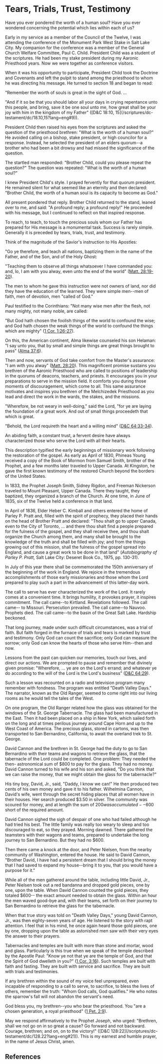 # Tears, Trials, Trust, Testimony

Have you ever pondered the worth of a human soul? Have you ever wondered
concerning the potential which lies within each of us?

Early in my service as a member of the Council of the Twelve, I was attending
the conference of the Monument Park West Stake in Salt Lake City. My companion
for the conference was a member of the General Church Welfare Committee, Paul
C. Child. President Child was a student of the scriptures. He had been my
stake president during my Aaronic Priesthood years. Now we were together as
conference visitors.

When it was his opportunity to participate, President Child took the Doctrine
and Covenants and left the pulpit to stand among the priesthood to whom he was
directing his message. He turned to section 18 and began to read:

"Remember the worth of souls is great in the sight of God. ...

"And if it so be that you should labor all your days in crying repentance unto
this people, and bring, save it be one soul unto me, how great shall be your
joy with him in the kingdom of my Father" ([D&amp;C 18:10, 15](/scriptures/dc-
testament/dc/18.10,15?lang=eng#9)).

President Child then raised his eyes from the scriptures and asked the
question of the priesthood brethren: "What is the worth of a human soul?" He
avoided calling on a bishop, stake president, or high councilor for a
response. Instead, he selected the president of an elders quorum--a brother
who had been a bit drowsy and had missed the significance of the question.

The startled man responded: "Brother Child, could you please repeat the
question?" The question was repeated: "What is the worth of a human soul?"

I knew President Child's style. I prayed fervently for that quorum president.
He remained silent for what seemed like an eternity and then declared:
"Brother Child, the worth of a human soul is its capacity to become as God."

All present pondered that reply. Brother Child returned to the stand, leaned
over to me, and said: "A profound reply; a profound reply!" He proceeded with
his message, but I continued to reflect on that inspired response.

To reach, to teach, to touch the precious souls whom our Father has prepared
for His message is a monumental task. Success is rarely simple. Generally it
is preceded by tears, trials, trust, and testimony.

Think of the magnitude of the Savior's instruction to His Apostles:

"Go ye therefore, and teach all nations, baptizing them in the name of the
Father, and of the Son, and of the Holy Ghost:

"Teaching them to observe all things whatsoever I have commanded you: and, lo,
I am with you alway, even unto the end of the world" ([Matt.
28:19-20](/scriptures/nt/matt/28.19-20?lang=eng#18)).

The men to whom he gave this instruction were not owners of land, nor did they
have the education of the learned. They were simple men--men of faith, men of
devotion, men "called of God."

Paul testified to the Corinthians: "Not many wise men after the flesh, not
many mighty, not many noble, are called:

"But God hath chosen the foolish things of the world to confound the wise; and
God hath chosen the weak things of the world to confound the things which are
mighty" ([1 Cor. 1:26-27](/scriptures/nt/1-cor/1.26-27?lang=eng#25)).

On this, the American continent, Alma likewise counseled his son Helaman: "I
say unto you, that by small and simple things are great things brought to
pass" ([Alma 37:6](/scriptures/bofm/alma/37.6?lang=eng#5)).

Then and now, servants of God take comfort from the Master's assurance: "I am
with you alway" ([Matt. 28:20](/scriptures/nt/matt/28.20?lang=eng#19)). This
magnificent promise sustains you brethren of the Aaronic Priesthood who are
called to positions of leadership in the quorums of deacons, teachers, and
priests. It encourages you in your preparations to serve in the mission field.
It comforts you during those moments of discouragement, which come to all.
This same assurance motivates and inspires you brethren of the Melchizedek
Priesthood as you lead and direct the work in the wards, the stakes, and the
missions.

"Wherefore, be not weary in well-doing," said the Lord, "for ye are laying the
foundation of a great work. And out of small things proceedeth that which is
great.

"Behold, the Lord requireth the heart and a willing mind" ([D&amp;C
64:33-34](/scriptures/dc-testament/dc/64.33-34?lang=eng#32)).

An abiding faith, a constant trust, a fervent desire have always characterized
those who serve the Lord with all their hearts.

This description typified the early beginnings of missionary work following
the restoration of the gospel. As early as April of 1830, Phineas Young
received a copy of the Book of Mormon from Samuel Smith, brother of the
Prophet, and a few months later traveled to Upper Canada. At Kingston, he gave
the first known testimony of the restored Church beyond the borders of the
United States.

In 1833, the Prophet Joseph Smith, Sidney Rigdon, and Freeman Nickerson
traveled to Mount Pleasant, Upper Canada. There they taught, they baptized,
they organized a branch of the Church. At one time, in June of 1835, six of
the Twelve held a conference in that land.

In April of 1836, Elder Heber C. Kimball and others entered the home of Parley
P. Pratt and, filled with the spirit of prophecy, they placed their hands on
the head of Brother Pratt and declared: "Thou shalt go to upper Canada, even
to the City of Toronto, ... and there thou shalt find a people prepared for the
fulness of the gospel, and they shall receive thee, and thou shalt organize
the Church among them, and many shall be brought to the knowledge of the truth
and shall be filled with joy; and from the things growing out of this mission,
shall the fulness of the gospel spread into England, and cause a great work to
be done in that land" (_Autobiography of Parley P. Pratt,_ Salt Lake City:
Deseret Book Co., 1975, pp. 130-31).

In July of this year there shall be commemorated the 150th anniversary of the
beginning of the work in England. We rejoice in the tremendous accomplishments
of those early missionaries and those whom the Lord prepared to play such a
part in the advancement of this latter-day work.

The call to serve has ever characterized the work of the Lord. It rarely comes
at a convenient time. It brings humility, it provokes prayer, it inspires
commitment. The call came--to Kirtland. Revelations followed. The call came--
to Missouri. Persecution prevailed. The call came--to Nauvoo. Prophets died.
The call came--to the basin of the Great Salt Lake. Hardship beckoned.

That long journey, made under such difficult circumstances, was a trial of
faith. But faith forged in the furnace of trials and tears is marked by trust
and testimony. Only God can count the sacrifice; only God can measure the
sorrow; only God can know the hearts of those who serve Him--then and now.

Lessons from the past can quicken our memories, touch our lives, and direct
our actions. We are prompted to pause and remember that divinely given
promise: "Wherefore, ... ye are on the Lord's errand; and whatever ye do
according to the will of the Lord is the Lord's business" ([D&amp;C
64:29](/scriptures/dc-testament/dc/64.29?lang=eng#28)).

Such a lesson was recounted on a radio and television program many remember
with fondness. The program was entitled "Death Valley Days." The narrator,
known as the Old Ranger, seemed to come right into our living rooms as he
would tell the tales of the West.

On one program, the Old Ranger related how the glass was obtained for the
windows of the St. George Tabernacle. The glass had been manufactured in the
East. Then it had been placed on a ship in New York, which sailed forth on the
long and at times perilous journey around Cape Horn and up to the West Coast
of America. The precious glass, stored in cartons, was then transported to San
Bernardino, California, to await the overland trek to St. George.

David Cannon and the brethren in St. George had the duty to go to San
Bernardino with their teams and wagons to retrieve the glass, that the
tabernacle of the Lord could be completed. One problem: They needed the then-
astronomical sum of $800 to pay for the glass. They had no money. David Cannon
turned to his wife and his son and asked, "Do you think that we can raise the
money, that we might obtain the glass for the tabernacle?"

His tiny boy, David, Jr., said, "Daddy, I know we can!" He then produced two
cents of his own money and gave it to his father. Wilhelmina Cannon, David's
wife, went through the secret hiding places that all women have in their
houses. Her search produced $3.50 in silver. The community was scoured for
money, and at length the sum of $200 was accumulated--$600 short of the
required amount.

David Cannon sighed the sigh of despair of one who had failed although he had
tried his best. The little family was really too weary to sleep and too
discouraged to eat, so they prayed. Morning dawned. There gathered the
teamsters with their wagons and teams, prepared to undertake the long journey
to San Bernardino. But they had no $600.

Then there came a knock at the door, and Peter Nielsen, from the nearby
community of Washington, entered the house. He said to David Cannon, "Brother
David, I have had a persistent dream that I should bring the money that I had
saved to expand my house--bring it to you, that you would have a purpose for
it."

While all of the men gathered around the table, including little David, Jr.,
Peter Nielsen took out a red bandanna and dropped gold pieces, one by one,
upon the table. When David Cannon counted the gold pieces, they totaled $600--
the exact amount needed to obtain the glass. Within an hour the men waved
good-bye and, with their teams, set forth on their journey to San Bernardino
to retrieve the glass for the tabernacle.

When that true story was told on "Death Valley Days," young David Cannon, Jr.,
was then eighty-seven years of age. He listened to the story with rapt
attention. I feel that in his mind, he once again heard those gold pieces, one
by one, dropping upon the table as astonished men saw with their very eyes the
answer to their prayers.

Tabernacles and temples are built with more than stone and mortar, wood and
glass. Particularly is this true when we speak of the temple described by the
Apostle Paul: "Know ye not that ye are the temple of God, and that the Spirit
of God dwelleth in you?" ([1 Cor.
3:16](/scriptures/nt/1-cor/3.16?lang=eng#15)). Such temples are built with
faith and fasting. They are built with service and sacrifice. They are built
with trials and testimonies.

If any brethren within the sound of my voice feel unprepared, even incapable
of responding to a call to serve, to sacrifice, to bless the lives of others,
remember the truth: "Whom God calls, God qualifies." He who notes the
sparrow's fall will not abandon the servant's need.

God bless you, my brethren--you who bear the priesthood. You "are a chosen
generation, a royal priesthood" ([1 Pet.
2:9](/scriptures/nt/1-pet/2.9?lang=eng#8)).

May we respond affirmatively to the Prophet Joseph, who urged: "Brethren,
shall we not go on in so great a cause? Go forward and not backward. Courage,
brethren; and on, on to the victory!" ([D&amp;C 128:22](/scriptures/dc-
testament/dc/128.22?lang=eng#21)). This is my earnest and humble prayer, in
the name of Jesus Christ, amen.

## References

